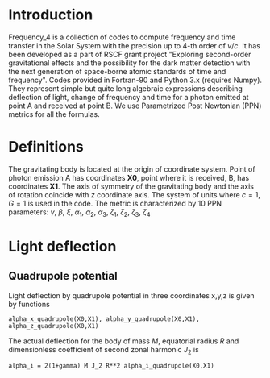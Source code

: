 # Introduction

Frequency_4 is a collection of codes to compute frequency and time transfer in the Solar System with the precision up to 4-th order of $v/c$. It has been developed as a part of RSCF grant project "Exploring second-order gravitational effects and the possibility for the dark matter detection with the next generation of space-borne atomic standards of time and frequency". Codes provided in Fortran-90 and Python 3.x (requires Numpy). They represent simple but quite long algebraic expressions describing deflection of light, change of frequency and time for a photon emitted at point A and received at point B. We use Parametrized Post Newtonian (PPN) metrics for all the formulas.

# Definitions
The gravitating body is located at the origin of coordinate system. Point of photon emission A has coordinates **X0**, point where it is received, B, has coordinates **X1**. The axis of symmetry of the gravitating body and the axis of rotation coincide with $z$ coordinate axis. The system of units where $c=1$, $G=1$ is used in the code. The metric is characterized by 10 PPN parameters: $\gamma$, $\beta$, $\xi$, $\alpha_1$, $\alpha_2$, $\alpha_3$, $\zeta_1$, $\zeta_2$, $\zeta_3$, $\zeta_4$

# Light deflection

## Quadrupole potential
Light deflection by quadrupole potential in three coordinates x,y,z is given by functions
```
alpha_x_quadrupole(X0,X1), alpha_y_quadrupole(X0,X1), alpha_z_quadrupole(X0,X1)
```
The actual deflection for the body of mass $M$, equatorial radius $R$ and dimensionless coefficient of second zonal harmonic $J_2$ is
```
alpha_i = 2(1+gamma) M J_2 R**2 alpha_i_quadrupole(X0,X1)
```


